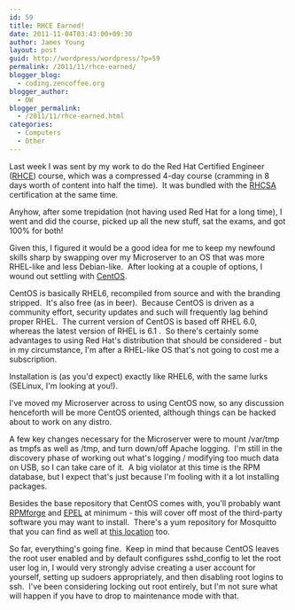 ```yaml
---
id: 59
title: RHCE Earned!
date: 2011-11-04T03:43:00+09:30
author: James Young
layout: post
guid: http://wordpress/wordpress/?p=59
permalink: /2011/11/rhce-earned/
blogger_blog:
  - coding.zencoffee.org
blogger_author:
  - DW
blogger_permalink:
  - /2011/11/rhce-earned.html
categories:
  - Computers
  - Other
---
```

Last week I was sent by my work to do the Red Hat Certified Engineer ([RHCE](http://www.redhat.com/certification/rhce/)) course, which was a compressed 4-day course (cramming in 8 days worth of content into half the time).  It was bundled with the [RHCSA](http://www.redhat.com/certification/rhcsa/) certification at the same time.

Anyhow, after some trepidation (not having used Red Hat for a long time), I went and did the course, picked up all the new stuff, sat the exams, and got 100% for both!

Given this, I figured it would be a good idea for me to keep my newfound skills sharp by swapping over my Microserver to an OS that was more RHEL-like and less Debian-like.  After looking at a couple of options, I wound out settling with [CentOS](http://www.centos.org/).

<a name="more"></a>

CentOS is basically RHEL6, recompiled from source and with the branding stripped.  It's also free (as in beer).  Because CentOS is driven as a community effort, security updates and such will frequently lag behind proper RHEL.  The current version of CentOS is based off RHEL 6.0, whereas the latest version of RHEL is 6.1 .  So there's certainly some advantages to using Red Hat's distribution that should be considered - but in my circumstance, I'm after a RHEL-like OS that's not going to cost me a subscription.

Installation is (as you'd expect) exactly like RHEL6, with the same lurks (SELinux, I'm looking at you!).

I've moved my Microserver across to using CentOS now, so any discussion henceforth will be more CentOS oriented, although things can be hacked about to work on any distro.

A few key changes necessary for the Microserver were to mount /var/tmp as tmpfs as well as /tmp, and turn down/off Apache logging.  I'm still in the discovery phase of working out what's logging / modifying too much data on USB, so I can take care of it.  A big violator at this time is the RPM database, but I expect that's just because I'm fooling with it a lot installing packages.

Besides the base repository that CentOS comes with, you'll probably want [RPMforge](http://wiki.centos.org/AdditionalResources/Repositories/RPMForge) and [EPEL](http://fedoraproject.org/wiki/EPEL/FAQ#How_can_I_install_the_packages_from_the_EPEL_software_repository.3F) at minimum - this will cover off most of the third-party software you may want to install.  There's a yum repository for Mosquitto that you can find as well at [this location](http://download.opensuse.org/repositories/home:/oojah:/mqtt/CentOS_CentOS-6/) too.

So far, everything's going fine.  Keep in mind that because CentOS leaves the root user enabled and by default configures sshd_config to let the root user log in, I would very strongly advise creating a user account for yourself, setting up sudoers appropriately, and then disabling root logins to ssh.  I've been considering locking out root entirely, but I'm not sure what will happen if you have to drop to maintenance mode with that.